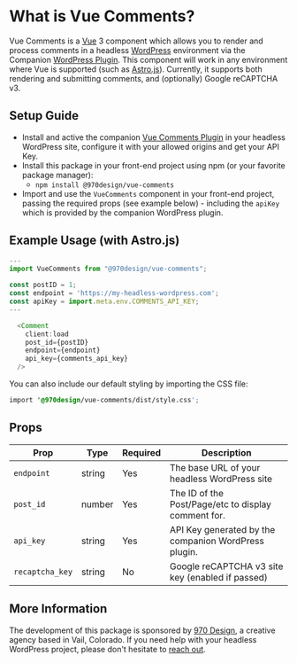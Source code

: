 # What is Vue Comments?

Vue Comments is a [Vue](https://vuejs.org/) 3 component which allows you to render and process comments in a headless [WordPress](https://wordpress.org/) environment via the Companion [WordPress Plugin](https://github.com/970Design/nsz-vue-comments-plugin).  This component will work in any environment where Vue is supported (such as [Astro.js](https://astro.build/)).  Currently, it supports both rendering and submitting comments, and (optionally) Google reCAPTCHA v3.

## Setup Guide

- Install and active the companion [Vue Comments Plugin](https://github.com/970Design/nsz-vue-comments-plugin) in your headless WordPress site, configure it with your allowed origins and get your API Key.
- Install this package in your front-end project using npm (or your favorite package manager):
    - `npm install @970design/vue-comments`
- Import and use the `VueComments` component in your front-end project, passing the required props (see example below) - including the `apiKey` which is provided by the companion WordPress plugin.

## Example Usage (with Astro.js)

```javascript
---
import VueComments from "@970design/vue-comments";

const postID = 1;
const endpoint = 'https://my-headless-wordpress.com';
const apiKey = import.meta.env.COMMENTS_API_KEY;
---

  <Comment
    client:load
    post_id={postID}
    endpoint={endpoint}
    api_key={comments_api_key}
  />
```

You can also include our default styling by importing the CSS file:

```css
import '@970design/vue-comments/dist/style.css';
```

## Props

| Prop            | Type | Required | Description                                          |
|-----------------|------|----------|------------------------------------------------------|
| `endpoint`      | string | Yes | The base URL of your headless WordPress site         |
| `post_id`       | number | Yes | The ID of the Post/Page/etc to display comment for.  |
| `api_key`       | string | Yes | API Key generated by the companion WordPress plugin. |
| `recaptcha_key` | string | No | Google reCAPTCHA v3 site key (enabled if passed)     |


## More Information

The development of this package is sponsored by [970 Design](https://970design.com), a creative agency based in Vail, Colorado.  If you need help with your headless WordPress project, please don't hesitate to [reach out](https://970design.com/reach-out/).